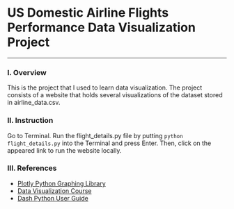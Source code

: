 # US Domestic Airline Flights Performance Data Visualization Project
--------------------------------------------------------------------
### I. Overview

This is the project that I used to learn data visualization. The project consists of a website that holds several visualizations of the dataset stored in airline_data.csv.

### II. Instruction

Go to Terminal. Run the flight_details.py file by putting `python flight_details.py` into the Terminal and press Enter. Then, click on the appeared link to run the website locally.

### III. References

- [Plotly Python Graphing Library](https://plotly.com/python/)
- [Data Visualization Course](https://www.coursera.org/learn/python-for-data-visualization)
- [Dash Python User Guide](https://dash.plotly.com/)